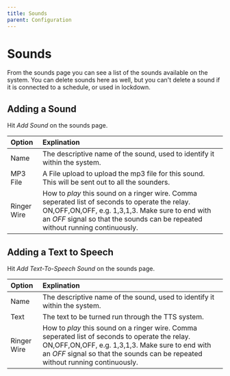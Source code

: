 ```yaml
---
title: Sounds
parent: Configuration
---
```

# Sounds

From the sounds page you can see a list of the sounds available on the system. You can delete sounds here as well, but you can't delete a sound if it is connected to a schedule, or used in lockdown.

## Adding a Sound

Hit _Add Sound_ on the sounds page.

|Option|Explination|
|:-----|:----------|
|Name|The descriptive name of the sound, used to identify it within the system.|
|MP3 File|A File upload to upload the mp3 file for this sound. This will be sent out to all the sounders.|
|Ringer Wire|How to _play_ this sound on a ringer wire. Comma seperated list of seconds to operate the relay. ON,OFF,ON,OFF, e.g. 1,3,1,3. Make sure to end with an _OFF_ signal so that the sounds can be repeated without running continuously.|

## Adding a Text to Speech

Hit _Add Text-To-Speech Sound_ on the sounds page.

|Option|Explination|
|:-----|:----------|
|Name|The descriptive name of the sound, used to identify it within the system.|
|Text|The text to be turned run through the TTS system.|
|Ringer Wire|How to _play_ this sound on a ringer wire. Comma seperated list of seconds to operate the relay. ON,OFF,ON,OFF, e.g. 1,3,1,3. Make sure to end with an _OFF_ signal so that the sounds can be repeated without running continuously.|